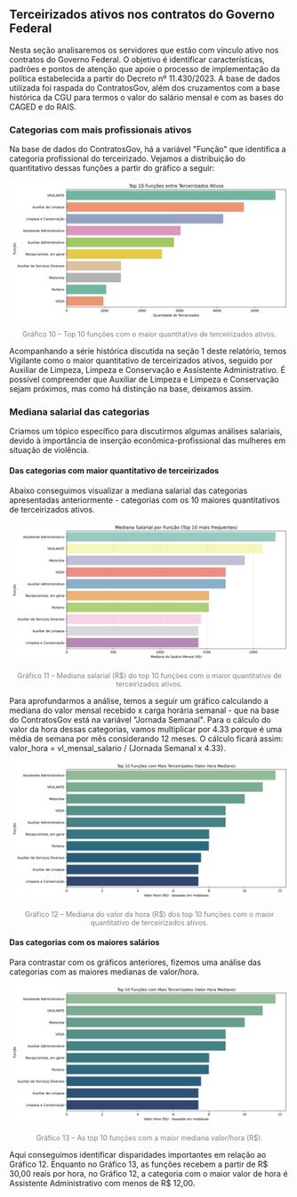## Terceirizados ativos nos contratos do Governo Federal

Nesta seção analisaremos os servidores que estão com vínculo ativo nos contratos do Governo Federal. O objetivo é identificar características, padrões e pontos de atenção que apoie o processo de implementação da política estabelecida a partir do Decreto nº 11.430/2023. A base de dados utilizada foi raspada do ContratosGov, além dos cruzamentos com a base histórica da CGU para termos o valor do salário mensal e com as bases do CAGED e do RAIS.

### Categorias com mais profissionais ativos

Na base de dados do ContratosGov, há a variável "Função" que identifica a categoria profissional do terceirizado. Vejamos a distribuição do quantitativo dessas funções a partir do gráfico a seguir:

![Gráfico de top 10 funções](../analises/graficos/top_10_funcoes.png)
<p style="text-align: center; font-size: 0.9em; color: gray;">
Gráfico 10 – Top 10 funções com o maior quantitativo de terceirizados ativos.
</p>

Acompanhando a série histórica discutida na seção 1 deste relatório, temos Vigilante como o maior quantitativo de terceirizados ativos, seguido por Auxiliar de Limpeza, Limpeza e Conservação e Assistente Administrativo. É possível compreender que Auxiliar de Limpeza e Limpeza e Conservação sejam próximos, mas como há distinção na base, deixamos assim.

### Mediana salarial das categorias

Criamos um tópico específico para discutirmos algumas análises salariais, devido à importância de inserção econômica-profissional das mulheres em situação de violência.

#### Das categorias com maior quantitativo de terceirizados

Abaixo conseguimos visualizar a mediana salarial das categorias apresentadas anteriormente - categorias com os 10 maiores quantitativos de terceirizados ativos.

![Gráfico de mediana salarial dos top 10 funções](../analises/graficos/mediana_salarial_ativos.png)
<p style="text-align: center; font-size: 0.9em; color: gray;">
Gráfico 11 – Mediana salarial (R$) do top 10 funções com o maior quantitativo de terceirizados ativos.
</p>

Para aprofundarmos a análise, temos a seguir um gráfico calculando a mediana do valor mensal recebido x carga horária semanal - que na base do ContratosGov está na variável "Jornada Semanal". Para o cálculo do valor da hora dessas categorias, vamos multiplicar por 4.33 porque é uma média de semana por mês considerando 12 meses. O cálculo ficará assim: valor_hora = vl_mensal_salario / (Jornada Semanal x 4.33).

![Gráfico de mediana valor hora dos top 10 funções](../analises/graficos/mediana_valor_hora_top_10.png)
<p style="text-align: center; font-size: 0.9em; color: gray;">
Gráfico 12 – Mediana do valor da hora (R$) dos top 10 funções com o maior quantitativo de terceirizados ativos.
</p>

#### Das categorias com os maiores salários

Para contrastar com os gráficos anteriores, fizemos uma análise das categorias com as maiores medianas de valor/hora.

![Gráfico dos top 10 mediana valor hora](../analises/graficos/mediana_valor_hora_top_10.png)
<p style="text-align: center; font-size: 0.9em; color: gray;">
Gráfico 13 – As top 10 funções com a maior mediana valor/hora (R$).
</p>

Aqui conseguimos identificar disparidades importantes em relação ao Gráfico 12. Enquanto no Gráfico 13, as funções recebem a partir de R$ 30,00 reais por hora, no Gráfico 12, a categoria com o maior valor de hora é Assistente Administrativo com menos de R$ 12,00.